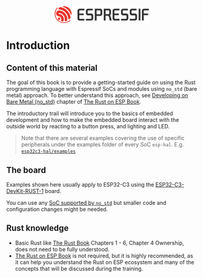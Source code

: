 <p style="text-align:center;"><img src="./assets/esp-logo-black.svg" width="50%"></p>

# Introduction

## Content of this material

The goal of this book is to provide a getting-started guide on using the Rust programming language with Espressif SoCs and modules using `no_std` (bare metal) approach. To better understand this approach, see [Developing on Bare Metal (no_std)] chapter of [The Rust on ESP Book].

The introductory trail will introduce you to the basics of embedded development and how to make the embedded board interact with the outside world by reacting to a button press, and lighting and LED.

> Note that there are several examples covering the use of specific peripherals under the examples folder of every SoC `esp-hal`. E.g. [`esp32c3-hal/examples`]

## The board

Examples shown here usually apply to ESP32-C3 using the [ESP32-C3-DevKit-RUST-1] board.

You can use any [SoC supported by `no_std`] but smaller code and configuration changes might be needed.

## Rust knowledge

- Basic Rust like [The Rust Book](https://doc.rust-lang.org/book/) Chapters 1 - 6, Chapter 4 Ownership, does not need to be fully understood.
- [The Rust on ESP Book](https://esp-rs.github.io/book/) is not required, but it is highly recommended, as it can help you understand the Rust on ESP ecosystem and many of the concepts that will be discussed during the training.


[The Rust on ESP Book]: https://esp-rs.github.io/book/overview/bare-metal.html
[Developing on Bare Metal (no_std)]: https://esp-rs.github.io/book/overview/bare-metal.html
[ESP32-C3-DevKit-RUST-1]: https://github.com/esp-rs/esp-rust-board
[`esp32c3-hal/examples`]: https://github.com/esp-rs/esp-hal/tree/main/esp32c3-hal/examples
[SoC supported by `no_std`]: https://esp-rs.github.io/book/overview/bare-metal.html#current-support
